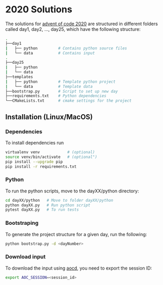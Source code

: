 # 2020 Solutions

The solutions for [advent of code 2020](https://adventofcode.com/2020) are structured in different folders called day1, day2, ..., day25, which have the following structure:
```bash
.
├──day1
|   ├── python         # Contains python source files
|   └── data           # Contains input 
.
├──day25
|   ├── python      
|   └── data   
├──templates               
|   ├── python         # Template python project     
|   └── data           # Template data
├──bootstrap.py        # Script to set up new day
├──requirements.txt    # Python dependencies
└──CMakeLists.txt      # cmake settings for the project
```

## Installation (Linux/MacOS)
### Dependencies
To install dependencies run
```bash
virtualenv venv            # (optional)
source venv/bin/activate   # (optional")
pip install --upgrade pip
pip install -r requirements.txt
```

### Python
To run the python scripts, move to the dayXX/python directory:
```bash
cd dayXX/python   # Move to folder dayXX/python
python dayXX.py   # Run python script
pytest dayXX.py   # To run tests
```
### Bootstraping
To generate the project structure for a given day, run the following:
```bash
python bootstrap.py -d <dayNumber>
```

### Download input
To download the input using [aocd](https://github.com/wimglenn/advent-of-code-data), you need to export the session ID:
```bash
export AOC_SESSION=<session_id>
```